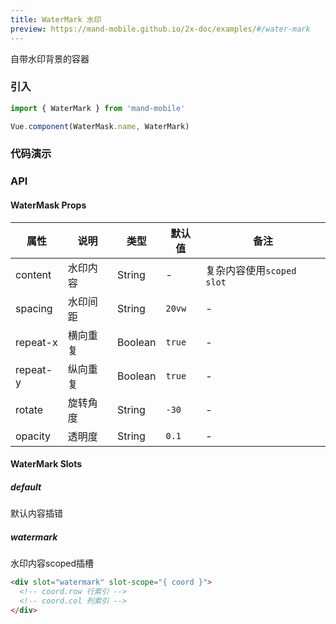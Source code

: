 ```yaml
---
title: WaterMark 水印
preview: https://mand-mobile.github.io/2x-doc/examples/#/water-mark
---
```


自带水印背景的容器

### 引入

```javascript
import { WaterMark } from 'mand-mobile'

Vue.component(WaterMask.name, WaterMark)
```

### 代码演示
<!-- DEMO -->

### API

#### WaterMask Props
|属性 | 说明 | 类型 | 默认值 | 备注 |
|----|-----|------|------ |------|
|content|水印内容|String|-|复杂内容使用`scoped slot`|
|spacing|水印间距|String|`20vw`|-|
|repeat-x|横向重复|Boolean|`true`|-|
|repeat-y|纵向重复|Boolean|`true`|-|
|rotate|旋转角度|String|`-30`|-|
|opacity|透明度|String|`0.1`|-|

#### WaterMark Slots

##### default
默认内容插错

##### watermark
水印内容scoped插槽

```html
<div slot="watermark" slot-scope="{ coord }">
  <!-- coord.row 行索引 -->
  <!-- coord.col 列索引 -->
</div>
```